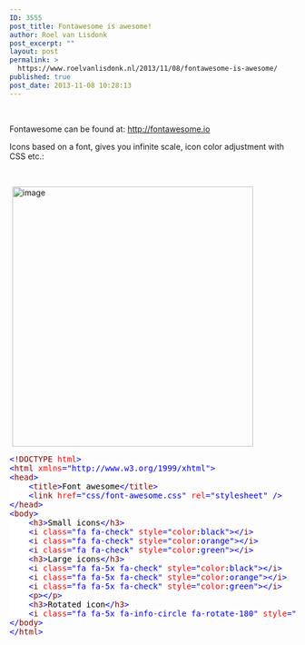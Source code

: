 ```yaml
---
ID: 3555
post_title: Fontawesome is awesome!
author: Roel van Lisdonk
post_excerpt: ""
layout: post
permalink: >
  https://www.roelvanlisdonk.nl/2013/11/08/fontawesome-is-awesome/
published: true
post_date: 2013-11-08 10:28:13
---
```

<p>&#160;</p>  <p>Fontawesome can be found at: <a href="http://fontawesome.io">http://fontawesome.io</a></p>  <p>Icons based on a font, gives you infinite scale, icon color adjustment with CSS etc.:</p>  <p>&#160;</p>  <p><a href="http://www.roelvanlisdonk.nl/wp-content/uploads/2013/11/image9.png" rel="lightbox"><img title="image" style="border-top: 0px; border-right: 0px; background-image: none; border-bottom: 0px; padding-top: 0px; padding-left: 0px; margin: 0px 5px; border-left: 0px; display: inline; padding-right: 0px" border="0" alt="image" src="http://www.roelvanlisdonk.nl/wp-content/uploads/2013/11/image_thumb9.png" width="424" height="458" /></a></p>  <pre class="code"><span style="background: white; color: blue">&lt;</span><span style="background: white; color: maroon">!DOCTYPE </span><span style="background: white; color: red">html</span><span style="background: white; color: blue">&gt;
&lt;</span><span style="background: white; color: maroon">html </span><span style="background: white; color: red">xmlns</span><span style="background: white; color: blue">=&quot;http://www.w3.org/1999/xhtml&quot;&gt;
&lt;</span><span style="background: white; color: maroon">head</span><span style="background: white; color: blue">&gt;
    &lt;</span><span style="background: white; color: maroon">title</span><span style="background: white; color: blue">&gt;</span><span style="background: white; color: black">Font awesome</span><span style="background: white; color: blue">&lt;/</span><span style="background: white; color: maroon">title</span><span style="background: white; color: blue">&gt;
    &lt;</span><span style="background: white; color: maroon">link </span><span style="background: white; color: red">href</span><span style="background: white; color: blue">=&quot;css/font-awesome.css&quot; </span><span style="background: white; color: red">rel</span><span style="background: white; color: blue">=&quot;stylesheet&quot; /&gt;
&lt;/</span><span style="background: white; color: maroon">head</span><span style="background: white; color: blue">&gt;
&lt;</span><span style="background: white; color: maroon">body</span><span style="background: white; color: blue">&gt;
    &lt;</span><span style="background: white; color: maroon">h3</span><span style="background: white; color: blue">&gt;</span><span style="background: white; color: black">Small icons</span><span style="background: white; color: blue">&lt;/</span><span style="background: white; color: maroon">h3</span><span style="background: white; color: blue">&gt;
    &lt;</span><span style="background: white; color: maroon">i </span><span style="background: white; color: red">class</span><span style="background: white; color: blue">=&quot;fa fa-check&quot; </span><span style="background: white; color: red">style</span><span style="background: white; color: blue">=&quot;</span><span style="background: white; color: red">color</span><span style="background: white; color: black">:</span><span style="background: white; color: blue">black&quot;&gt;&lt;/</span><span style="background: white; color: maroon">i</span><span style="background: white; color: blue">&gt;
    &lt;</span><span style="background: white; color: maroon">i </span><span style="background: white; color: red">class</span><span style="background: white; color: blue">=&quot;fa fa-check&quot; </span><span style="background: white; color: red">style</span><span style="background: white; color: blue">=&quot;</span><span style="background: white; color: red">color</span><span style="background: white; color: black">:</span><span style="background: white; color: blue">orange&quot;&gt;&lt;/</span><span style="background: white; color: maroon">i</span><span style="background: white; color: blue">&gt;
    &lt;</span><span style="background: white; color: maroon">i </span><span style="background: white; color: red">class</span><span style="background: white; color: blue">=&quot;fa fa-check&quot; </span><span style="background: white; color: red">style</span><span style="background: white; color: blue">=&quot;</span><span style="background: white; color: red">color</span><span style="background: white; color: black">:</span><span style="background: white; color: blue">green&quot;&gt;&lt;/</span><span style="background: white; color: maroon">i</span><span style="background: white; color: blue">&gt;
    &lt;</span><span style="background: white; color: maroon">h3</span><span style="background: white; color: blue">&gt;</span><span style="background: white; color: black">Large icons</span><span style="background: white; color: blue">&lt;/</span><span style="background: white; color: maroon">h3</span><span style="background: white; color: blue">&gt;
    &lt;</span><span style="background: white; color: maroon">i </span><span style="background: white; color: red">class</span><span style="background: white; color: blue">=&quot;fa fa-5x fa-check&quot; </span><span style="background: white; color: red">style</span><span style="background: white; color: blue">=&quot;</span><span style="background: white; color: red">color</span><span style="background: white; color: black">:</span><span style="background: white; color: blue">black&quot;&gt;&lt;/</span><span style="background: white; color: maroon">i</span><span style="background: white; color: blue">&gt;
    &lt;</span><span style="background: white; color: maroon">i </span><span style="background: white; color: red">class</span><span style="background: white; color: blue">=&quot;fa fa-5x fa-check&quot; </span><span style="background: white; color: red">style</span><span style="background: white; color: blue">=&quot;</span><span style="background: white; color: red">color</span><span style="background: white; color: black">:</span><span style="background: white; color: blue">orange&quot;&gt;&lt;/</span><span style="background: white; color: maroon">i</span><span style="background: white; color: blue">&gt;
    &lt;</span><span style="background: white; color: maroon">i </span><span style="background: white; color: red">class</span><span style="background: white; color: blue">=&quot;fa fa-5x fa-check&quot; </span><span style="background: white; color: red">style</span><span style="background: white; color: blue">=&quot;</span><span style="background: white; color: red">color</span><span style="background: white; color: black">:</span><span style="background: white; color: blue">green&quot;&gt;&lt;/</span><span style="background: white; color: maroon">i</span><span style="background: white; color: blue">&gt;
    &lt;</span><span style="background: white; color: maroon">p</span><span style="background: white; color: blue">&gt;&lt;/</span><span style="background: white; color: maroon">p</span><span style="background: white; color: blue">&gt;
    &lt;</span><span style="background: white; color: maroon">h3</span><span style="background: white; color: blue">&gt;</span><span style="background: white; color: black">Rotated icon</span><span style="background: white; color: blue">&lt;/</span><span style="background: white; color: maroon">h3</span><span style="background: white; color: blue">&gt;
    &lt;</span><span style="background: white; color: maroon">i </span><span style="background: white; color: red">class</span><span style="background: white; color: blue">=&quot;fa fa-5x fa-info-circle fa-rotate-180&quot; </span><span style="background: white; color: red">style</span><span style="background: white; color: blue">=&quot;</span><span style="background: white; color: red">color</span><span style="background: white; color: black">:</span><span style="background: white; color: blue">blue&quot;&gt;&lt;/</span><span style="background: white; color: maroon">i</span><span style="background: white; color: blue">&gt;
&lt;/</span><span style="background: white; color: maroon">body</span><span style="background: white; color: blue">&gt;
&lt;/</span><span style="background: white; color: maroon">html</span><span style="background: white; color: blue">&gt;</span></pre>